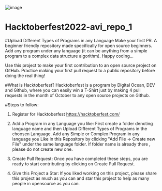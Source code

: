 ![image](https://user-images.githubusercontent.com/50323970/193775731-830d0454-98d5-40d5-b494-a7c4a87b6883.png)
# Hacktoberfest2022-avi_repo_1

#Upload Different Types of Programs in any Language
Make your first PR. A beginner friendly repository made specifically for open source beginners. Add any program under any language (it can be anything from a simple program to a complex data structure algorithm). Happy coding...

Use this project to make your first contribution to an open source project on GitHub. Practice making your first pull request to a public repository before doing the real thing!

#What is Hacktoberfest?
Hacktoberfest is a program by Digital Ocean, DEV and Github, where you can easily win a T-Shirt just by making 4 pull requests in the month of October to any open source projects on Github.

#Steps to follow:
1. Register for Hacktoberfest
https://hacktoberfest.com/
2. Add a Program in any Language you like:
First create a folder denoting language name and then Upload Different Types of Programs in the choosen Language.
Add any Simple or Complex Program in any language you Like in this Repository by clicking "Add File -> Create new File" under the same language folder. If folder name is already there , please do not create new one.

3. Create Pull Request:
Once you have completed these steps, you are ready to start contributing by clicking on Create Pull Request.

4. Give this Project a Star:
If you liked working on this project, please share this project as much as you can and star this project to help as many people in opensource as you can.
